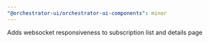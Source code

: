 ```yaml
---
"@orchestrator-ui/orchestrator-ui-components": minor
---
```


Adds websocket responsiveness to subscription list and details page
